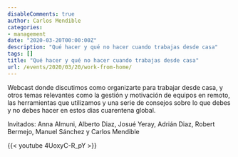 ```yaml
---
disableComments: true
author: Carlos Mendible
categories:
- management
date: "2020-03-20T00:00:00Z"
description: "Qué hacer y qué no hacer cuando trabajas desde casa"
tags: []
title: "Qué hacer y qué no hacer cuando trabajas desde casa"
url: /events/2020/03/20/work-from-home/
---
```


Webcast donde discutimos como organizarte para trabajar desde casa, y otros temas relevantes como la gestión y motivación de equipos en remoto, las herramientas que utilizamos y una serie de consejos sobre lo que debes y no debes hacer en estos dias cuarentena global.

Invitados: Anna Almuni, Alberto Diaz, Josué Yeray, Adrián Diaz, Robert Bermejo, Manuel Sánchez y Carlos Mendible

{{< youtube 4UoxyC-R_pY >}}